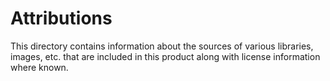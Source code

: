 # Attributions

This directory contains information about the sources of
various libraries, images, etc. that are included in this
product along with license information where known.


